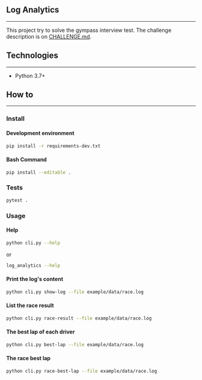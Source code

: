 ## Log Analytics
---

This project try to solve the gympass interview test.
The challenge description is on [CHALLENGE.md](CHALLENGE.md).

## Technologies
---
 * Python 3.7+

## How to
---

### Install

#### Development environment

```bash
pip install -r requirements-dev.txt
```

#### Bash Command
```bash
pip install --editable .
```

### Tests

```bash
pytest .
```

### Usage

#### Help
```bash
python cli.py --help
```
or
```bash
log_analytics --help
```


#### Print the log's content
```bash
python cli.py show-log --file example/data/race.log
```


#### List the race result
```bash
python cli.py race-result --file example/data/race.log

```

#### The best lap of each driver

```bash
python cli.py best-lap --file example/data/race.log

```

#### The race best lap
```bash
python cli.py race-best-lap --file example/data/race.log

```
